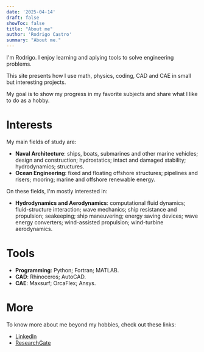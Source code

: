 ```yaml
---
date: '2025-04-14'
draft: false
showToc: false
title: "About me"
author: 'Rodrigo Castro'
summary: "About me." 
---
```


I'm Rodrigo. I enjoy learning and aplying tools to solve engineering problems.

This site presents how I use math, physics, coding, CAD and CAE in small but interesting projects.

My goal is to show my progress in my favorite subjects and share what I like to do as a hobby.

# Interests
My main fields of study are:

* **Naval Architecture**: ships, boats, submarines and other marine vehicles; design and construction; hydrostatics; intact and damaged stability; hydrodynamics; structures. 
* **Ocean Engineering**: fixed and floating offshore structures; pipelines and risers; mooring; marine and offshore renewable energy.

On these fields, I'm mostly interested in:

* **Hydrodynamics and Aerodynamics**: computational fluid dynamics; fluid-structure interaction; wave mechanics; ship resistance and propulsion; seakeeping; ship maneuvering; energy saving devices; wave energy converters; wind-assisted propulsion; wind-turbine aerodynamics.

# Tools
* **Programming**: Python; Fortran; MATLAB.
* **CAD**: Rhinoceros; AutoCAD.
* **CAE**: Maxsurf; OrcaFlex; Ansys.

# More
To know more about me beyond my hobbies, check out these links:

* [LinkedIn](https://www.linkedin.com/in/rodpcastro/)
* [ResearchGate](https://www.researchgate.net/profile/Rodrigo_Castro36)
